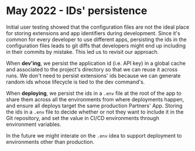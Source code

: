 # May 2022 - IDs' persistence

Initial user testing showed that the configuration files are not the ideal place for storing extensions and app identifiers during development.
Since it's common for every developer to use different apps, persisting the ids in the configuration files leads to git diffs that developers
might end up including in their commits by mistake. This led us to revisit our approach.

When **dev'ing**, we persist the application id (i.e. API key) in a global cache and associated to the project's directory so that we can reuse it across runs.
We don't need to persist extensions' ids because we can generate random ids whose lifecycle is tied to the dev command's.

When **deploying**, we persist the ids in a `.env` file at the root of the app to share them across all the environments from where deployments happen,
and ensure all deploys target the same production Partners' App.
Storing the ids in a `.env` file to decide whether or not they want to include it in the Git repository,
and set the value in CI/CD environments through environment variables.

In the future we might interate on the `.env` idea to support deployment to environments other than production.
